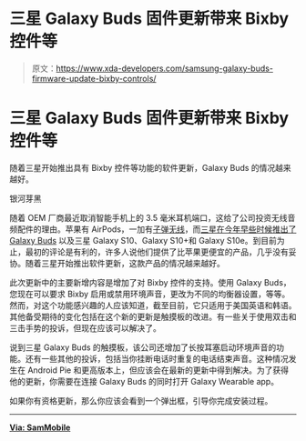 # 三星 Galaxy Buds 固件更新带来 Bixby 控件等

> 原文：<https://www.xda-developers.com/samsung-galaxy-buds-firmware-update-bixby-controls/>

# 三星 Galaxy Buds 固件更新带来 Bixby 控件等

随着三星开始推出具有 Bixby 控件等功能的软件更新，Galaxy Buds 的情况越来越好。

银河芽黑

随着 OEM 厂商最近取消智能手机上的 3.5 毫米耳机端口，这给了公司投资无线音频配件的理由。苹果有 AirPods，一加有[子弹无线](https://www.xda-developers.com/bullets-wireless-headphones-oneplus-6t/)，而[三星在今年早些时候推出了 Galaxy Buds](https://www.xda-developers.com/samsung-galaxy-watch-active-galaxy-buds-galaxy-fit-official/) 以及三星 Galaxy S10、Galaxy S10+和 Galaxy S10e。到目前为止，最初的评论是有利的，许多人说他们提供了比苹果更便宜的产品，几乎没有妥协。随着三星开始推出软件更新，这款产品的情况越来越好。

此次更新中的主要新增内容是增加了对 Bixby 控件的支持。使用 Galaxy Buds，您现在可以要求 Bixby 启用或禁用环境声音，更改为不同的均衡器设置，等等。然而，对这个功能感兴趣的人应该知道，截至目前，它只适用于美国英语和韩语。其他备受期待的变化包括在这个新的更新是触摸板的改进。有一些关于使用双击和三击手势的投诉，但现在应该可以解决了。

说到三星 Galaxy Buds 的触摸板，该公司还增加了长按耳塞启动环境声音的功能。还有一些其他的投诉，包括当你挂断电话时重复的电话结束声音。这种情况发生在 Android Pie 和更高版本上，但应该会在最新的更新中得到解决。为了获得他的更新，你需要在连接 Galaxy Buds 的同时打开 Galaxy Wearable app。

如果你有资格更新，那么你应该会看到一个弹出框，引导你完成安装过程。

* * *

[**Via: SamMobile**](https://www.sammobile.com/2019/04/17/massive-galaxy-buds-update-details)